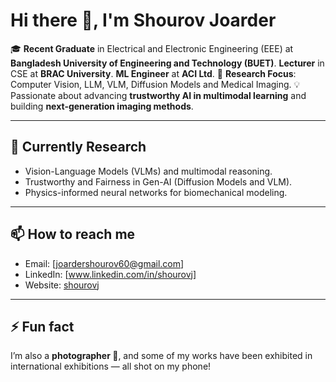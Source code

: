 # Hi there 👋, I'm Shourov Joarder  

🎓 **Recent Graduate** in Electrical and Electronic Engineering (EEE) at **Bangladesh University of Engineering and Technology (BUET)**.
**Lecturer** in CSE at **BRAC University**.
**ML Engineer** at **ACI Ltd**.
🔬 **Research Focus**: Computer Vision, LLM, VLM, Diffusion Models and Medical Imaging.
💡 Passionate about advancing **trustworthy AI in multimodal learning** and building **next-generation imaging methods**.  

---

## 🌱 Currently Research  
- Vision-Language Models (VLMs) and multimodal reasoning.
- Trustworthy and Fairness in Gen-AI (Diffusion Models and VLM).   
- Physics-informed neural networks for biomechanical modeling.  

---

## 📫 How to reach me  
- Email: [joardershourov60@gmail.com]
- LinkedIn: [www.linkedin.com/in/shourovj]  
- Website: [shourovj](https://shourovj.github.io/)  

---

## ⚡ Fun fact  
I’m also a **photographer 📸**, and some of my works have been exhibited in international exhibitions — all shot on my phone!  

